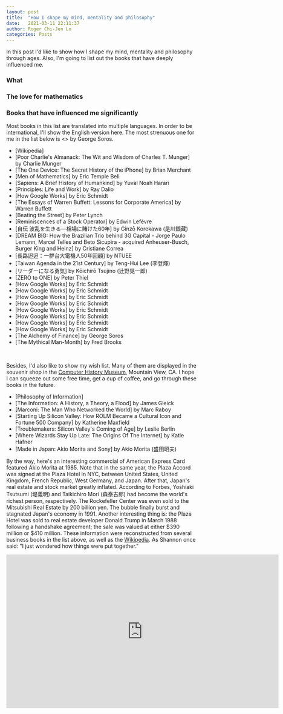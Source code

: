 ```yaml
---
layout: post
title:  "How I shape my mind, mentality and philosophy"
date:   2021-03-11 22:11:37
author: Roger Chi-Jen Lo
categories: Posts
---
```


In this post I'd like to show how I shape my mind, mentality and philosophy through ages. Also, I'm going to list out the books that have deeply influenced me.

### What



### The love for mathematics




### Books that have influenced me significantly
Most books in this list are translated into multiple languages. In order to be international, I'll show the English version here. The most strenuous one for me in the list below is <<The Alchemy of Finance>> by George Soros.
  
<ul>
  <li>[Wikipedia]</li>
  <li>[Poor Charlie's Almanack: The Wit and Wisdom of Charles T. Munger] by Charlie Munger</li>
  <li>[The One Device: The Secret History of the iPhone] by Brian Merchant</li>
  <li>[Men of Mathematics] by Eric Temple Bell</li>
  <li>[Sapiens: A Brief History of Humankind] by Yuval Noah Harari</li>
  <li>[Principles: Life and Work] by Ray Dalio</li>
  <li>[How Google Works] by Eric Schmidt</li>
  <li>[The Essays of Warren Buffett: Lessons for Corporate America] by Warren Buffett</li>
  <li>[Beating the Street] by Peter Lynch</li>
  <li>[Reminiscences of a Stock Operator] by Edwin Lefèvre</li>
  <li>[自伝 波乱を生きる―相場に賭けた60年] by Ginzō Korekawa (是川銀藏)</li>
  <li>[DREAM BIG: How the Brazilian Trio behind 3G Capital - Jorge Paulo Lemann, Marcel Telles and Beto Sicupira - acquired Anheuser-Busch, Burger King and Heinz] by Cristiane Correa</li>
  <li>[長路迢迢：一群台大電機人50年回顧] by NTUEE</li>
  <li>[Taiwan Agenda in the 21st Century] by Teng-Hui Lee (李登輝)</li>
  <li>[リーダーになる勇気] by Kōichirō Tsujino (辻野晃一郎)</li>
  <li>[ZERO to ONE] by Peter Thiel</li>
  <li>[How Google Works] by Eric Schmidt</li>
  <li>[How Google Works] by Eric Schmidt</li>
  <li>[How Google Works] by Eric Schmidt</li>
  <li>[How Google Works] by Eric Schmidt</li>
  <li>[How Google Works] by Eric Schmidt</li>
  <li>[How Google Works] by Eric Schmidt</li>
  <li>[How Google Works] by Eric Schmidt</li>
  <li>[How Google Works] by Eric Schmidt</li>
  <li>[The Alchemy of Finance] by George Soros</li>
  <li>[The Mythical Man-Month] by Fred Brooks</li>
</ul>

<br>

Besides, I'd also like to show my wish list. Many of them are displayed in the souvenir shop in the [Computer History Museum], Mountain View, CA. I hope I can squeeze out some free time, get a cup of coffee, and go through these books in the future.

<ul>
  <li>[Philosophy of Information]</li>
  <li>[The Information: A History, a Theory, a Flood] by James Gleick</li>
  <li>[Marconi: The Man Who Networked the World] by Marc Raboy</li>
  <li>[Starting Up Silicon Valley: How ROLM Became a Cultural Icon and Fortune 500 Company] by Katherine Maxfield</li>
  <li>[Troublemakers: Silicon Valley's Coming of Age] by Leslie Berlin</li>
  <li>[Where Wizards Stay Up Late: The Origins Of The Internet] by Katie Hafner</li>
  <li>[Made in Japan: Akio Morita and Sony] by Akio Morita (盛田昭夫)</li>
</ul>

By the way, here's an interesting commercial of American Express Card featured Akio Morita at 1985. Note that in the same year, the Plaza Accord was signed at the Plaza Hotel in NYC, between United States, United Kingdom, French Republic, West Germany, and Japan. After that, Japan's real estate and stock market greatly inflated. According to Forbes, Yoshiaki Tsutsumi (堤義明) and Taikichiro Mori (森泰吉郎) had become the world's richest person, respectively. The Rockefeller Center was even sold to the Mitsubishi Real Estate by 200 billion yen. The bubble finally burst and stagnated Japan's economy in 1991. Another interesting thing is: the Plaza Hotel was sold to real estate developer Donald Trump in March 1988 following a handshake agreement; the sale was valued at either $390 million or $410 million. These information were reconstructed from several business books in the list above, as well as the [Wikipedia]. As Shannon once said: "I just wondered how things were put together."


<p style="text-align:center;">
<iframe width="720" height="405" src="https://www.youtube.com/watch?v=MG_k7dmt0FQ" 
        frameborder="0" allow="accelerometer; autoplay; clipboard-write; encrypted-media; gyroscope; picture-in-picture" allowfullscreen align="middle">
</iframe>
</p>

[Computer History Museum]: https://computerhistory.org
[Wikipedia]: https://en.wikipedia.org/wiki/Main_Page
